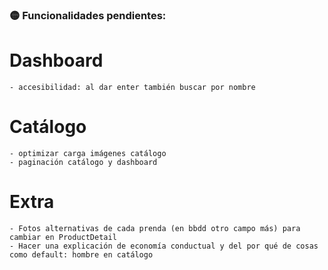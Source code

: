 ### 🟡 Funcionalidades pendientes:

# Dashboard

    - accesibilidad: al dar enter también buscar por nombre

# Catálogo

    - optimizar carga imágenes catálogo
    - paginación catálogo y dashboard

# Extra

    - Fotos alternativas de cada prenda (en bbdd otro campo más) para cambiar en ProductDetail
    - Hacer una explicación de economía conductual y del por qué de cosas como default: hombre en catálogo
